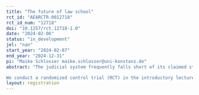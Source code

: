 ```yaml
---
title: "The future of law school"
rct_id: "AEARCTR-0012718"
rct_id_num: "12718"
doi: "10.1257/rct.12718-1.0"
date: "2024-02-06"
status: "in_development"
jel: "nan"
start_year: "2024-02-07"
end_year: "2024-12-31"
pi: "Maike Schlosser maike.schlosser@uni-konstanz.de"
abstract: "The judicial system frequently falls short of its claimed standard of impartiality, instead perpetuating racial and gender biases. While these shortcomings are well documented, their origins are less well understood. To get a better understanding of the emergence of these biases, we take a step back from the judicial system and focus on law students instead. 
We conduct a randomized control trial (RCT) in the introductory lecture of criminal law by randomizing a characteristic feature of the perpetrator in the final exam and analyzing the response behavior of the students. Thereby, we can determine whether biases are already observed in students starting law school. In follow-up projects we further aim to track the development of the biases throughout law school. "
layout: registration
---
```


